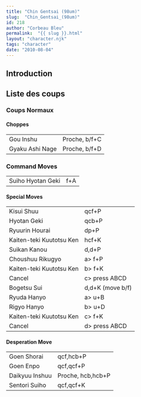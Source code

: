 ```yaml
---
title: "Chin Gentsai (98um)"
slug:  "Chin_Gentsai_(98um)"
id: 218
author: "Corbeau Bleu"
permalink:  "{{ slug }}.html"
layout: "character.njk"
tags: "character"
date: "2010-08-04"
---
```


## Introduction

## Liste des coups

### Coups Normaux

#### Choppes

|                 |               |
|-----------------|---------------|
| Gou Inshu       | Proche, b/f+C |
| Gyaku Ashi Nage | Proche, b/f+D |

### Command Moves

|                   |     |
|-------------------|-----|
| Suiho Hyotan Geki | f+A |

#### Special Moves

|                          |                  |
|--------------------------|------------------|
| Kisui Shuu               | qcf+P            |
| Hyotan Geki              | qcb+P            |
| Ryuurin Hourai           | dp+P             |
| Kaiten-teki Kuutotsu Ken | hcf+K            |
| Suikan Kanou             | d,d+P            |
| Choushuu Rikugyo         | a\> f+P          |
| Kaiten-teki Kuutotsu Ken | b\> f+K          |
| Cancel                   | c\> press ABCD   |
| Bogetsu Sui              | d,d+K (move b/f) |
| Ryuda Hanyo              | a\> u+B          |
| Rigyo Hanyo              | b\> u+D          |
| Kaiten-teki Kuutotsu Ken | c\> f+K          |
| Cancel                   | d\> press ABCD   |

#### Desperation Move

|                |                   |
|----------------|-------------------|
| Goen Shorai    | qcf,hcb+P         |
| Goen Enpo      | qcf,qcf+P         |
| Daikyuu Inshuu | Proche, hcb,hcb+P |
| Sentori Suiho  | qcf,qcf+K         |
